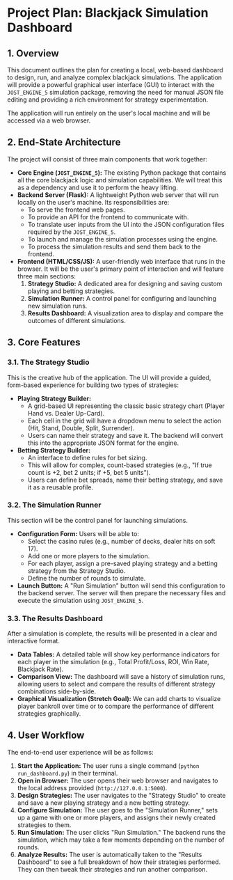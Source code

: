 
# Project Plan: Blackjack Simulation Dashboard

## 1. Overview

This document outlines the plan for creating a local, web-based dashboard to design, run, and analyze complex blackjack simulations. The application will provide a powerful graphical user interface (GUI) to interact with the `JOST_ENGINE_5` simulation package, removing the need for manual JSON file editing and providing a rich environment for strategy experimentation.

The application will run entirely on the user's local machine and will be accessed via a web browser.

## 2. End-State Architecture

The project will consist of three main components that work together:

*   **Core Engine (`JOST_ENGINE_5`):** The existing Python package that contains all the core blackjack logic and simulation capabilities. We will treat this as a dependency and use it to perform the heavy lifting.
*   **Backend Server (Flask):** A lightweight Python web server that will run locally on the user's machine. Its responsibilities are:
    *   To serve the frontend web pages.
    *   To provide an API for the frontend to communicate with.
    *   To translate user inputs from the UI into the JSON configuration files required by the `JOST_ENGINE_5`.
    *   To launch and manage the simulation processes using the engine.
    *   To process the simulation results and send them back to the frontend.
*   **Frontend (HTML/CSS/JS):** A user-friendly web interface that runs in the browser. It will be the user's primary point of interaction and will feature three main sections:
    1.  **Strategy Studio:** A dedicated area for designing and saving custom playing and betting strategies.
    2.  **Simulation Runner:** A control panel for configuring and launching new simulation runs.
    3.  **Results Dashboard:** A visualization area to display and compare the outcomes of different simulations.

## 3. Core Features

### 3.1. The Strategy Studio

This is the creative hub of the application. The UI will provide a guided, form-based experience for building two types of strategies:

*   **Playing Strategy Builder:**
    *   A grid-based UI representing the classic basic strategy chart (Player Hand vs. Dealer Up-Card).
    *   Each cell in the grid will have a dropdown menu to select the action (Hit, Stand, Double, Split, Surrender).
    *   Users can name their strategy and save it. The backend will convert this into the appropriate JSON format for the engine.
*   **Betting Strategy Builder:**
    *   An interface to define rules for bet sizing.
    *   This will allow for complex, count-based strategies (e.g., "If true count is +2, bet 2 units; if +5, bet 5 units").
    *   Users can define bet spreads, name their betting strategy, and save it as a reusable profile.

### 3.2. The Simulation Runner

This section will be the control panel for launching simulations.

*   **Configuration Form:** Users will be able to:
    *   Select the casino rules (e.g., number of decks, dealer hits on soft 17).
    *   Add one or more players to the simulation.
    *   For each player, assign a pre-saved playing strategy and a betting strategy from the Strategy Studio.
    *   Define the number of rounds to simulate.
*   **Launch Button:** A "Run Simulation" button will send this configuration to the backend server. The server will then prepare the necessary files and execute the simulation using `JOST_ENGINE_5`.

### 3.3. The Results Dashboard

After a simulation is complete, the results will be presented in a clear and interactive format.

*   **Data Tables:** A detailed table will show key performance indicators for each player in the simulation (e.g., Total Profit/Loss, ROI, Win Rate, Blackjack Rate).
*   **Comparison View:** The dashboard will save a history of simulation runs, allowing users to select and compare the results of different strategy combinations side-by-side.
*   **Graphical Visualization (Stretch Goal):** We can add charts to visualize player bankroll over time or to compare the performance of different strategies graphically.

## 4. User Workflow

The end-to-end user experience will be as follows:

1.  **Start the Application:** The user runs a single command (`python run_dashboard.py`) in their terminal.
2.  **Open in Browser:** The user opens their web browser and navigates to the local address provided (`http://127.0.0.1:5000`).
3.  **Design Strategies:** The user navigates to the "Strategy Studio" to create and save a new playing strategy and a new betting strategy.
4.  **Configure Simulation:** The user goes to the "Simulation Runner," sets up a game with one or more players, and assigns their newly created strategies to them.
5.  **Run Simulation:** The user clicks "Run Simulation." The backend runs the simulation, which may take a few moments depending on the number of rounds.
6.  **Analyze Results:** The user is automatically taken to the "Results Dashboard" to see a full breakdown of how their strategies performed. They can then tweak their strategies and run another comparison.

